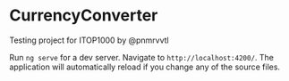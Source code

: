 # CurrencyConverter
Testing project for ITOP1000 by @pnmrvvtl

Run `ng serve` for a dev server. Navigate to `http://localhost:4200/`. The application will automatically reload if you change any of the source files.

